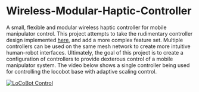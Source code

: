 # Wireless-Modular-Haptic-Controller
A small, flexible and modular wireless haptic controller for mobile manipulator control. This project attempts to take the rudimentary controller design implemented [here](https://github.com/sherrardTr4129/RealSense-BNO055-Pose-Estimation), and add a more complex feature set. Multiple controllers can be used on the same mesh network to create more intuitive human-robot interfaces. Ultimately, the goal of this project is to create a configuration of controllers to provide dexterous control of a mobile manipulator system. The video below shows a single controller being used for controlling the locobot base with adaptive scaling control. 

[![LoCoBot Control](https://img.youtube.com/vi/vkgRInzt20c/0.jpg)](https://www.youtube.com/watch?v=vkgRInzt20c)

